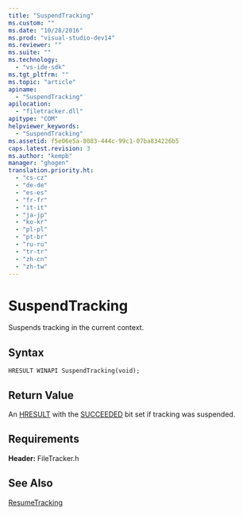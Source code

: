 ```yaml
---
title: "SuspendTracking"
ms.custom: ""
ms.date: "10/28/2016"
ms.prod: "visual-studio-dev14"
ms.reviewer: ""
ms.suite: ""
ms.technology: 
  - "vs-ide-sdk"
ms.tgt_pltfrm: ""
ms.topic: "article"
apiname: 
  - "SuspendTracking"
apilocation: 
  - "filetracker.dll"
apitype: "COM"
helpviewer_keywords: 
  - "SuspendTracking"
ms.assetid: f5e06e5a-8083-444c-99c1-07ba834226b5
caps.latest.revision: 3
ms.author: "kempb"
manager: "ghogen"
translation.priority.ht: 
  - "cs-cz"
  - "de-de"
  - "es-es"
  - "fr-fr"
  - "it-it"
  - "ja-jp"
  - "ko-kr"
  - "pl-pl"
  - "pt-br"
  - "ru-ru"
  - "tr-tr"
  - "zh-cn"
  - "zh-tw"
---
```

# SuspendTracking
Suspends tracking in the current context.  
  
## Syntax  
  
```  
HRESULT WINAPI SuspendTracking(void);  
```  
  
## Return Value  
 An [HRESULT](assetId:///HRESULT?qualifyHint=False&autoUpgrade=True) with the [SUCCEEDED](assetId:///SUCCEEDED?qualifyHint=False&autoUpgrade=True) bit set if tracking was suspended.  
  
## Requirements  
 **Header:** FileTracker.h  
  
## See Also  
 [ResumeTracking](../msbuild/resumetracking.md)